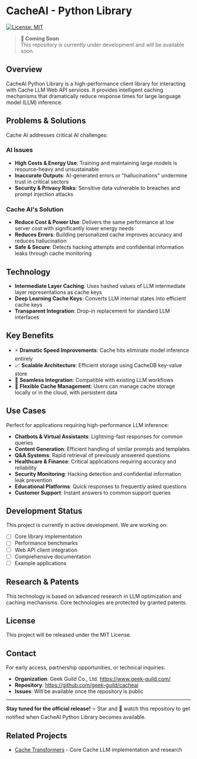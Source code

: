 # CacheAI - Python Library

[![License: MIT](https://img.shields.io/badge/License-MIT-yellow.svg)](https://opensource.org/licenses/MIT)

> **🚧 Coming Soon**  
> This repository is currently under development and will be available soon.

## Overview

CacheAI Python Library is a high-performance client library for interacting with Cache LLM Web API services. It provides intelligent caching mechanisms that dramatically reduce response times for large language model (LLM) inference.

## Problems & Solutions

Cache AI addresses critical AI challenges:

### AI Issues
- **High Costs & Energy Use**: Training and maintaining large models is resource-heavy and unsustainable
- **Inaccurate Outputs**: AI-generated errors or "hallucinations" undermine trust in critical sectors
- **Security & Privacy Risks**: Sensitive data vulnerable to breaches and prompt injection attacks

### Cache AI's Solution
- **Reduce Cost & Power Use**: Delivers the same performance at low server cost with significantly lower energy needs
- **Reduces Errors**: Building personalized cache improves accuracy and reduces hallucination
- **Safe & Secure**: Detects hacking attempts and confidential information leaks through cache monitoring

## Technology

- **Intermediate Layer Caching**: Uses hashed values of LLM intermediate layer representations as cache keys
- **Deep Learning Cache Keys**: Converts LLM internal states into efficient cache keys
- **Transparent Integration**: Drop-in replacement for standard LLM interfaces

## Key Benefits

- ⚡ **Dramatic Speed Improvements**: Cache hits eliminate model inference entirely
- 📈 **Scalable Architecture**: Efficient storage using CacheDB key-value store
- 🔄 **Seamless Integration**: Compatible with existing LLM workflows
- 💾 **Flexible Cache Management**: Users can manage cache storage locally or in the cloud, with persistent data

## Use Cases

Perfect for applications requiring high-performance LLM inference:

- **Chatbots & Virtual Assistants**: Lightning-fast responses for common queries
- **Content Generation**: Efficient handling of similar prompts and templates
- **Q&A Systems**: Rapid retrieval of previously answered questions
- **Healthcare & Finance**: Critical applications requiring accuracy and reliability
- **Security Monitoring**: Hacking detection and confidential information leak prevention
- **Educational Platforms**: Quick responses to frequently asked questions
- **Customer Support**: Instant answers to common support queries

## Development Status

This project is currently in active development. We are working on:

- [ ] Core library implementation
- [ ] Performance benchmarks
- [ ] Web API client integration
- [ ] Comprehensive documentation
- [ ] Example applications

## Research & Patents

This technology is based on advanced research in LLM optimization and caching mechanisms. Core technologies are protected by granted patents.

## License

This project will be released under the MIT License.

## Contact

For early access, partnership opportunities, or technical inquiries:

- **Organization**: Geek Guild Co., Ltd. https://www.geek-guild.com/
- **Repository**: https://github.com/geek-guild/cacheai
- **Issues**: Will be available once the repository is public

---

**Stay tuned for the official release!** ⭐ Star and 👀 watch this repository to get notified when CacheAI Python Library becomes available.

## Related Projects

- [Cache Transformers](https://github.com/geek-guild/cache-transformers) - Core Cache LLM implementation and research

